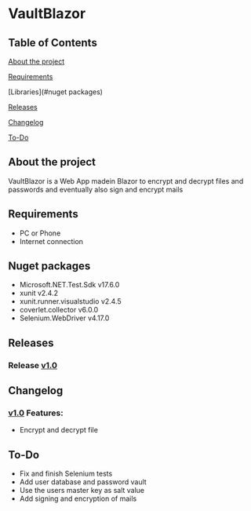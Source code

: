 # VaultBlazor

## Table of Contents
[About the project](#about-the-project)

[Requirements](#requirements)

[Libraries](#nuget packages)

[Releases](#releases)

[Changelog](#changelog)

[To-Do](#to-do)

## About the project
VaultBlazor is a Web App madein Blazor to encrypt and decrypt files and passwords and eventually also sign and encrypt mails

## Requirements
* PC or Phone
* Internet connection

## Nuget packages
* Microsoft.NET.Test.Sdk v17.6.0
* xunit v2.4.2
* xunit.runner.visualstudio v2.4.5
* coverlet.collector v6.0.0
* Selenium.WebDriver v4.17.0

## Releases
### Release [v1.0](https://github.com/eliasna1040/VaultBlazor/tree/v1.0)

## Changelog
### [v1.0](https://github.com/eliasna1040/VaultBlazor/tree/v1.0) Features:
* Encrypt and decrypt file

## To-Do
* Fix and finish Selenium tests
* Add user database and password vault
* Use the users master key as salt value
* Add signing and encryption of mails